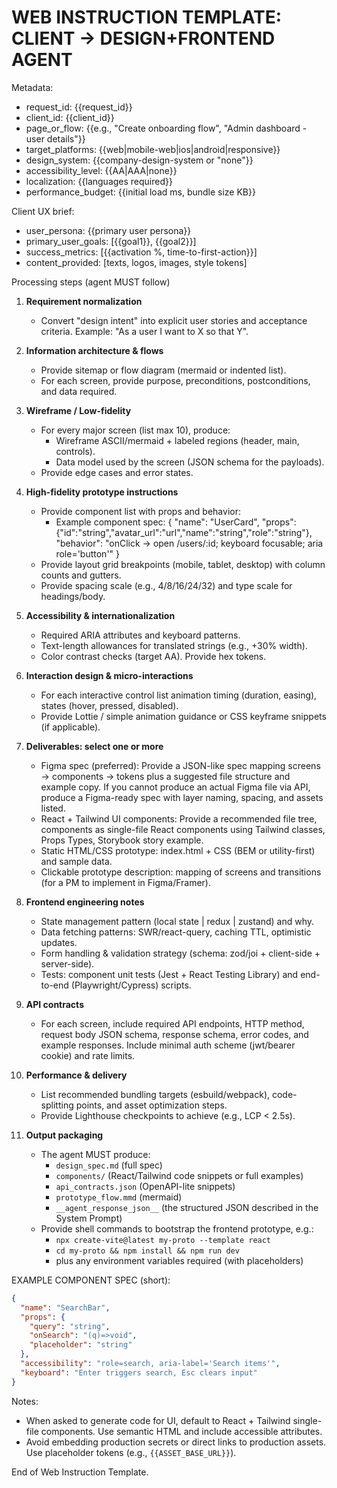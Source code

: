 # WEB INSTRUCTION TEMPLATE: CLIENT -> DESIGN+FRONTEND AGENT

Metadata:

- request_id: {{request_id}}
- client_id: {{client_id}}
- page_or_flow: {{e.g., "Create onboarding flow", "Admin dashboard - user details"}}
- target_platforms: {{web|mobile-web|ios|android|responsive}}
- design_system: {{company-design-system or "none"}}
- accessibility_level: {{AA|AAA|none}}
- localization: {{languages required}}
- performance_budget: {{initial load ms, bundle size KB}}

Client UX brief:

- user_persona: {{primary user persona}}
- primary_user_goals: [{{goal1}}, {{goal2}}]
- success_metrics: [{{activation %, time-to-first-action}}]
- content_provided: [texts, logos, images, style tokens]

Processing steps (agent MUST follow)

1. **Requirement normalization**

   - Convert "design intent" into explicit user stories and acceptance criteria. Example: "As a user I want to X so that Y".

2. **Information architecture & flows**

   - Provide sitemap or flow diagram (mermaid or indented list).
   - For each screen, provide purpose, preconditions, postconditions, and data required.

3. **Wireframe / Low-fidelity**

   - For every major screen (list max 10), produce:
     - Wireframe ASCII/mermaid + labeled regions (header, main, controls).
     - Data model used by the screen (JSON schema for the payloads).
   - Provide edge cases and error states.

4. **High-fidelity prototype instructions**

   - Provide component list with props and behavior:
     - Example component spec:
       {
       "name": "UserCard",
       "props": {"id":"string","avatar_url":"url","name":"string","role":"string"},
       "behavior": "onClick -> open /users/:id; keyboard focusable; aria role='button'"
       }
   - Provide layout grid breakpoints (mobile, tablet, desktop) with column counts and gutters.
   - Provide spacing scale (e.g., 4/8/16/24/32) and type scale for headings/body.

5. **Accessibility & internationalization**

   - Required ARIA attributes and keyboard patterns.
   - Text-length allowances for translated strings (e.g., +30% width).
   - Color contrast checks (target AA). Provide hex tokens.

6. **Interaction design & micro-interactions**

   - For each interactive control list animation timing (duration, easing), states (hover, pressed, disabled).
   - Provide Lottie / simple animation guidance or CSS keyframe snippets (if applicable).

7. **Deliverables: select one or more**

   - Figma spec (preferred): Provide a JSON-like spec mapping screens -> components -> tokens plus a suggested file structure and example copy. If you cannot produce an actual Figma file via API, produce a Figma-ready spec with layer naming, spacing, and assets listed.
   - React + Tailwind UI components: Provide a recommended file tree, components as single-file React components using Tailwind classes, Props Types, Storybook story example.
   - Static HTML/CSS prototype: index.html + CSS (BEM or utility-first) and sample data.
   - Clickable prototype description: mapping of screens and transitions (for a PM to implement in Figma/Framer).

8. **Frontend engineering notes**

   - State management pattern (local state | redux | zustand) and why.
   - Data fetching patterns: SWR/react-query, caching TTL, optimistic updates.
   - Form handling & validation strategy (schema: zod/joi + client-side + server-side).
   - Tests: component unit tests (Jest + React Testing Library) and end-to-end (Playwright/Cypress) scripts.

9. **API contracts**

   - For each screen, include required API endpoints, HTTP method, request body JSON schema, response schema, error codes, and example responses. Include minimal auth scheme (jwt/bearer cookie) and rate limits.

10. **Performance & delivery**

    - List recommended bundling targets (esbuild/webpack), code-splitting points, and asset optimization steps.
    - Provide Lighthouse checkpoints to achieve (e.g., LCP < 2.5s).

11. **Output packaging**
    - The agent MUST produce:
      - `design_spec.md` (full spec)
      - `components/` (React/Tailwind code snippets or full examples)
      - `api_contracts.json` (OpenAPI-lite snippets)
      - `prototype_flow.mmd` (mermaid)
      - `__agent_response_json__` (the structured JSON described in the System Prompt)
    - Provide shell commands to bootstrap the frontend prototype, e.g.:
      - `npx create-vite@latest my-proto --template react`
      - `cd my-proto && npm install && npm run dev`
      - plus any environment variables required (with placeholders)

EXAMPLE COMPONENT SPEC (short):

```json
{
  "name": "SearchBar",
  "props": {
    "query": "string",
    "onSearch": "(q)=>void",
    "placeholder": "string"
  },
  "accessibility": "role=search, aria-label='Search items'",
  "keyboard": "Enter triggers search, Esc clears input"
}
```

Notes:

- When asked to generate code for UI, default to React + Tailwind single-file components. Use semantic HTML and include accessible attributes.
- Avoid embedding production secrets or direct links to production assets. Use placeholder tokens (e.g., `{{ASSET_BASE_URL}}`).

End of Web Instruction Template.
